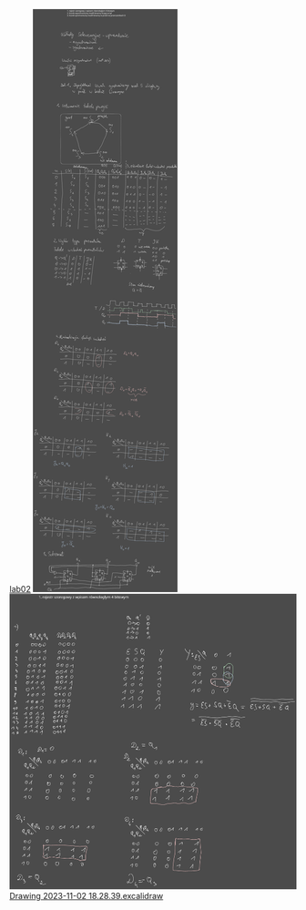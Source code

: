 [lab02](Notatki/Semestr%203/Logika%20układów%20cyfrowych/Labolatoria/Labolatoria%202/lab02.circ)
![](/Notatki/Semestr%203/Logika%20układów%20cyfrowych/Labolatoria/Labolatoria%202/Drawing%202023-10-26%2013.19.15.excalidraw.svg)
![](/Notatki/Semestr%203/Logika%20układów%20cyfrowych/Labolatoria/Labolatoria%202/Drawing%202023-11-01%2018.21.55.excalidraw.svg)[Drawing 2023-11-02 18.28.39.excalidraw](Notatki/Semestr%203/Logika%20układów%20cyfrowych/Labolatoria/Labolatoria%202/Drawing%202023-11-02%2018.28.39.excalidraw.svg)